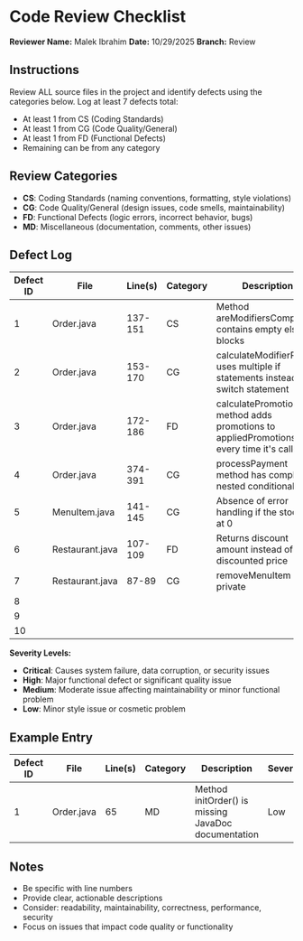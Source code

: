 # Code Review Checklist

**Reviewer Name:** Malek Ibrahim
**Date:** 10/29/2025
**Branch:** Review

## Instructions
Review ALL source files in the project and identify defects using the categories below. Log at least 7 defects total:
- At least 1 from CS (Coding Standards)
- At least 1 from CG (Code Quality/General)
- At least 1 from FD (Functional Defects)
- Remaining can be from any category

## Review Categories

- **CS**: Coding Standards (naming conventions, formatting, style violations)
- **CG**: Code Quality/General (design issues, code smells, maintainability)
- **FD**: Functional Defects (logic errors, incorrect behavior, bugs)
- **MD**: Miscellaneous (documentation, comments, other issues)

## Defect Log

| Defect ID | File | Line(s) | Category | Description | Severity |
|-----------|------|---------|----------|-------------|----------|
| 1 | Order.java | 137-151 | CS | Method areModifiersCompatible contains empty else blocks  | Low |
| 2 | Order.java | 153-170 | CG | calculateModifierPrice uses multiple if statements instead of a switch statement | Medium |
| 3 | Order.java | 172-186 | FD | calculatePromotion method adds promotions to appliedPromotions list every time it's called | High |
| 4 | Order.java | 374-391 | CG | processPayment method has complex nested conditionals | Medium |
| 5 | MenuItem.java | 141-145 | CG | Absence of error handling if the stock is at 0 | High |
| 6 | Restaurant.java | 107-109 | FD | Returns discount amount instead of discounted price | High |
| 7 | Restaurant.java | 87-89 | CG | removeMenuItem is private | Medium |
| 8 | | | | | |
| 9 | | | | | |
| 10 | | | | | |

**Severity Levels:**
- **Critical**: Causes system failure, data corruption, or security issues
- **High**: Major functional defect or significant quality issue
- **Medium**: Moderate issue affecting maintainability or minor functional problem
- **Low**: Minor style issue or cosmetic problem

## Example Entry

| Defect ID | File | Line(s) | Category | Description | Severity |
|-----------|------|---------|----------|-------------|----------|
| 1 | Order.java | 65 | MD | Method initOrder() is missing JavaDoc documentation | Low |

## Notes
- Be specific with line numbers
- Provide clear, actionable descriptions
- Consider: readability, maintainability, correctness, performance, security
- Focus on issues that impact code quality or functionality
